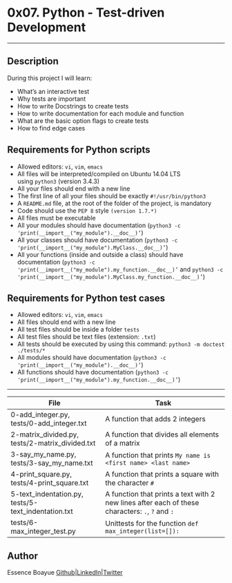 # 0x07. Python - Test-driven Development
---
## Description

During this project I will learn:
- What’s an interactive test
- Why tests are important
- How to write Docstrings to create tests
- How to write documentation for each module and function
- What are the basic option flags to create tests
- How to find edge cases

## Requirements for Python scripts

- Allowed editors: `vi`, `vim`, `emacs`
- All files will be interpreted/compiled on Ubuntu 14.04 LTS using `python3` (version 3.4.3)
- All your files should end with a new line
- The first line of all your files should be exactly `#!/usr/bin/python3`
- A `README.md` file, at the root of the folder of the project, is mandatory
- Code should use the `PEP 8` style `(version 1.7.*)`
- All files must be executable
- All your modules should have documentation (`python3 -c 'print(__import__("my_module").__doc__)’`)
- All your classes should have documentation (`python3 -c 'print(__import__("my_module").MyClass.__doc__)’`)
- All your functions (inside and outside a class) should have documentation (`python3 -c 'print(__import__("my_module").my_function.__doc__)’` and `python3 -c 'print(__import__("my_module").MyClass.my_function.__doc__)’`)

## Requirements for Python test cases

- Allowed editors: `vi`, `vim`, `emacs`
- All files should end with a new line
- All test files should be inside a folder `tests`
- All test files should be text files (extension: `.txt`)
- All tests should be executed by using this command: `python3 -m doctest ./tests/*`
- All modules should have documentation (`python3 -c 'print(__import__("my_module").__doc__)’`)
- All functions should have documentation (`python3 -c 'print(__import__("my_module").my_function.__doc__)’`)

---
File|Task
---|---
0-add_integer.py, tests/0-add_integer.txt| A function that adds 2 integers
2-matrix_divided.py, tests/2-matrix_divided.txt| A function that divides all elements of a matrix
3-say_my_name.py, tests/3-say_my_name.txt | A function that prints `My name is <first name> <last name>`
4-print_square.py, tests/4-print_square.txt | A function that prints a square with the character `#`
5-text_indentation.py, tests/5-text_indentation.txt | A function that prints a text with 2 new lines after each of these characters: `.`, `?` and `:`
tests/6-max_integer_test.py | Unittests for the function `def max_integer(list=[]):`

## Author
Essence Boayue [Github](https://github.com/eboayue)|[LinkedIn](https://www.linkedin.com/in/essenceboayue/)|[Twitter](https://twitter.com/girlsaregeeks2)
